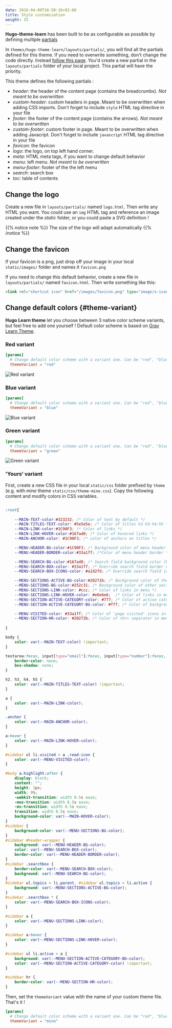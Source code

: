 ```yaml
---
date: 2016-04-09T16:50:16+02:00
title: Style customization
weight: 25
---
```


**Hugo-theme-learn** has been built to be as configurable as possible by defining multiple [partials](https://gohugo.io/templates/partials/)

In `themes/hugo-theme-learn/layouts/partials/`, you will find all the partials defined for this theme. If you need to overwrite something, don't change the code directly. Instead [follow this page](https://gohugo.io/themes/customizing/). You'd create a new partial in the `layouts/partials` folder of your local project. This partial will have the priority.

This theme defines the following partials :

- *header*: the header of the content page (contains the breadcrumbs). _Not meant to be overwritten_
- *custom-header*: custom headers in page. Meant to be overwritten when adding CSS imports. Don't forget to include `style` HTML tag directive in your file
- *footer*: the footer of the content page (contains the arrows). _Not meant to be overwritten_
- *custom-footer*:  custom footer in page. Meant to be overwritten when adding Javacript. Don't forget to include `javascript` HTML tag directive in your file
- *favicon*: the favicon
- *logo*: the logo, on top left hand corner.
- *meta*: HTML meta tags, if you want to change default behavior
- *menu*: left menu. _Not meant to be overwritten_
- *menu-footer*: footer of the the left menu
- *search*: search box
- *toc*: table of contents

## Change the logo

Create a new file in `layouts/partials/` named `logo.html`. Then write any HTML you want.
You could use an `img` HTML tag and reference an image created under the *static* folder, or you could paste a SVG definition !

{{% notice note %}}
The size of the logo will adapt automatically
{{% /notice %}}

## Change the favicon

If your favicon is a png, just drop off your image in your local `static/images/` folder and names it `favicon.png`

If you need to change this default behavior, create a new file in `layouts/partials/` named `favicon.html`. Then write something like this:

```html
<link rel="shortcut icon" href="/images/favicon.png" type="image/x-icon" />
```

## Change default colors {#theme-variant}

**Hugo Learn theme** let you choose between 3 native color scheme variants, but feel free to add one yourself ! Default color scheme is based on [Grav Learn Theme](https://learn.getgrav.org/).

### Red variant

```toml
[params]
  # Change default color scheme with a variant one. Can be "red", "blue", "green".
  themeVariant = "red"
```

![Red variant](/basics/style-customization/images/red-variant.png?width=60pc)

### Blue variant

```toml
[params]
  # Change default color scheme with a variant one. Can be "red", "blue", "green".
  themeVariant = "blue"
```

![Blue variant](/basics/style-customization/images/blue-variant.png?width=60pc)

### Green variant

```toml
[params]
  # Change default color scheme with a variant one. Can be "red", "blue", "green".
  themeVariant = "green"
```

![Green variant](/basics/style-customization/images/green-variant.png?width=60pc)

### 'Yours‘ variant

First, create a new CSS file in your local `static/css` folder prefixed by `theme` (e.g. with _mine_ theme `static/css/theme-mine.css`). Copy the following content and modify colors in CSS variables.

```css

:root{
    
    --MAIN-TEXT-color:#323232; /* Color of text by default */
    --MAIN-TITLES-TEXT-color: #5e5e5e; /* Color of titles h2-h3-h4-h5 */
    --MAIN-LINK-color:#1C90F3; /* Color of links */
    --MAIN-LINK-HOVER-color:#167ad0; /* Color of hovered links */
    --MAIN-ANCHOR-color: #1C90F3; /* color of anchors on titles */

    --MENU-HEADER-BG-color:#1C90F3; /* Background color of menu header */
    --MENU-HEADER-BORDER-color:#33a1ff; /*Color of menu header border */ 

    --MENU-SEARCH-BG-color:#167ad0; /* Search field background color (by default borders + icons) */
    --MENU-SEARCH-BOX-color: #33a1ff; /* Override search field border color */
    --MENU-SEARCH-BOX-ICONS-color: #a1d2fd; /* Override search field icons color */

    --MENU-SECTIONS-ACTIVE-BG-color:#20272b; /* Background color of the active section and its childs */
    --MENU-SECTIONS-BG-color:#252c31; /* Background color of other sections */
    --MENU-SECTIONS-LINK-color: #ccc; /* Color of links in menu */
    --MENU-SECTIONS-LINK-HOVER-color: #e6e6e6;  /* Color of links in menu, when hovered */
    --MENU-SECTION-ACTIVE-CATEGORY-color: #777; /* Color of active category text */
    --MENU-SECTION-ACTIVE-CATEGORY-BG-color: #fff; /* Color of background for the active category (only) */

    --MENU-VISITED-color: #33a1ff; /* Color of 'page visited' icons in menu */
    --MENU-SECTION-HR-color: #20272b; /* Color of <hr> separator in menu */
    
}

body {
    color: var(--MAIN-TEXT-color) !important;
}

textarea:focus, input[type="email"]:focus, input[type="number"]:focus, input[type="password"]:focus, input[type="search"]:focus, input[type="tel"]:focus, input[type="text"]:focus, input[type="url"]:focus, input[type="color"]:focus, input[type="date"]:focus, input[type="datetime"]:focus, input[type="datetime-local"]:focus, input[type="month"]:focus, input[type="time"]:focus, input[type="week"]:focus, select[multiple=multiple]:focus {
    border-color: none;
    box-shadow: none;
}

h2, h3, h4, h5 {
    color: var(--MAIN-TITLES-TEXT-color) !important;
}

a {
    color: var(--MAIN-LINK-color);
}

.anchor {
    color: var(--MAIN-ANCHOR-color);
}

a:hover {
    color: var(--MAIN-LINK-HOVER-color);
}

#sidebar ul li.visited > a .read-icon {
	color: var(--MENU-VISITED-color);
}

#body a.highlight:after {
    display: block;
    content: "";
    height: 1px;
    width: 0%;
    -webkit-transition: width 0.5s ease;
    -moz-transition: width 0.5s ease;
    -ms-transition: width 0.5s ease;
    transition: width 0.5s ease;
    background-color: var(--MAIN-HOVER-color);
}
#sidebar {
	background-color: var(--MENU-SECTIONS-BG-color);
}
#sidebar #header-wrapper {
    background: var(--MENU-HEADER-BG-color);
    color: var(--MENU-SEARCH-BOX-color);
    border-color: var(--MENU-HEADER-BORDER-color);
}
#sidebar .searchbox {
	border-color: var(--MENU-SEARCH-BOX-color);
    background: var(--MENU-SEARCH-BG-color);
}
#sidebar ul.topics > li.parent, #sidebar ul.topics > li.active {
    background: var(--MENU-SECTIONS-ACTIVE-BG-color);
}
#sidebar .searchbox * {
    color: var(--MENU-SEARCH-BOX-ICONS-color);
}

#sidebar a {
    color: var(--MENU-SECTIONS-LINK-color);
}

#sidebar a:hover {
    color: var(--MENU-SECTIONS-LINK-HOVER-color);
}

#sidebar ul li.active > a {
    background: var(--MENU-SECTION-ACTIVE-CATEGORY-BG-color);
    color: var(--MENU-SECTION-ACTIVE-CATEGORY-color) !important;
}

#sidebar hr {
    border-color: var(--MENU-SECTION-HR-color);
}
```

Then, set the `themeVariant` value with the name of your custom theme file. That's it !

```toml
[params]
  # Change default color scheme with a variant one. Can be "red", "blue", "green".
  themeVariant = "mine"
```